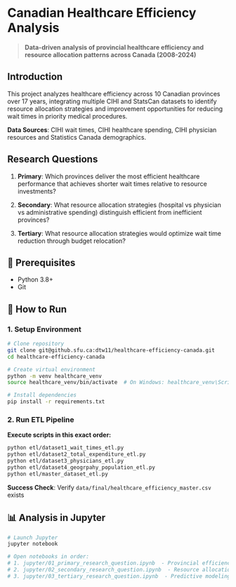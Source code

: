 # Canadian Healthcare Efficiency Analysis

> **Data-driven analysis of provincial healthcare efficiency and resource allocation patterns across Canada (2008-2024)**

## Introduction

This project analyzes healthcare efficiency across 10 Canadian provinces over 17 years, integrating multiple CIHI and StatsCan datasets to identify resource allocation strategies and improvement opportunities for reducing wait times in priority medical procedures.

**Data Sources**: CIHI wait times, CIHI healthcare spending, CIHI physician resources and Statistics Canada demographics.

## Research Questions

1. **Primary**: Which provinces deliver the most efficient healthcare performance that achieves shorter wait times relative to resource investments?

2. **Secondary**: What resource allocation strategies (hospital vs physician vs administrative spending) distinguish efficient from inefficient provinces?

3. **Tertiary**: What resource allocation strategies would optimize wait time reduction through budget relocation?

## 🔧 Prerequisites

- Python 3.8+
- Git

## 🚀 How to Run

### 1. Setup Environment
```bash
# Clone repository
git clone git@github.sfu.ca:dtw11/healthcare-efficiency-canada.git
cd healthcare-efficiency-canada

# Create virtual environment
python -m venv healthcare_venv
source healthcare_venv/bin/activate  # On Windows: healthcare_venv\Scripts\activate

# Install dependencies
pip install -r requirements.txt
```

### 2. Run ETL Pipeline
**Execute scripts in this exact order:**

```bash
python etl/dataset1_wait_times_etl.py
python etl/dataset2_total_expenditure_etl.py
python etl/dataset3_physicians_etl.py
python etl/dataset4_geogrpahy_population_etl.py
python etl/master_dataset_etl.py
```

**Success Check**: Verify `data/final/healthcare_efficiency_master.csv` exists

## 📊 Analysis in Jupyter

```bash
# Launch Jupyter
jupyter notebook

# Open notebooks in order:
# 1. jupyter/01_primary_research_question.ipynb  - Provincial efficiency rankings
# 2. jupyter/02_secondary_research_question.ipynb  - Resource allocation analysis  
# 3. jupyter/03_tertiary_research_question.ipynb  - Predictive modeling
```
